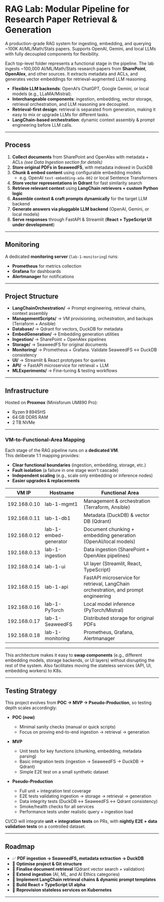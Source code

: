 # RAG Lab: Modular Pipeline for Research Paper Retrieval & Generation  

A production-grade RAG system for ingesting, embedding, and querying ~100K AI/ML/Math/Stats papers. Supports OpenAI, Gemini, and local LLMs with fully decoupled components for flexibility.  

Each top-level folder represents a functional stage in the pipeline. The lab ingests ~100,000 AI/ML/Math/Stats research papers from **SharePoint**, **OpenAlex**, and other sources. It extracts metadata and ACLs, and generates vector embeddings for retrieval-augmented LLM reasoning.  

- **Flexible LLM backends**: OpenAI’s ChatGPT, Google Gemini, or local models (e.g., LLaMA/Mistral).  
- **Interchangeable components**: ingestion, embedding, vector storage, retrieval orchestration, and LLM reasoning are decoupled.  
- **Retrieval-first design**: retrieval is separated from generation, making it easy to mix or upgrade LLMs for different tasks.  
- **LangChain-based orchestration**: dynamic context assembly & prompt engineering before LLM calls.  

---

## Process  

1. **Collect documents** from SharePoint and OpenAlex with metadata + ACLs *(see Data Ingestion section for details)*  
2. **Store original PDFs in SeaweedFS**, with metadata indexed in DuckDB  
3. **Chunk & embed content** using configurable embedding models  
   - e.g. OpenAI `text-embedding-ada-002` or local Sentence Transformers  
4. **Store vector representations in Qdrant** for fast similarity search  
5. **Retrieve relevant context** using **LangChain retrievers + custom Python logic**  
6. **Assemble context & craft prompts dynamically** for the target LLM backend  
7. **Generate answers via pluggable LLM backend** (OpenAI, Gemini, or local models)  
8. **Serve responses** through FastAPI & Streamlit (**React + TypeScript UI under development**)  

---

## Monitoring  

A dedicated **monitoring server** (`lab-1-monitoring`) runs:  
- **Prometheus** for metrics collection  
- **Grafana** for dashboards  
- **Alertmanager** for notifications  

---

## Project Structure  

- **LangChainOrchestration/** → Prompt engineering, retrieval chains, context assembly  
- **ManagementScripts/** → VM provisioning, orchestration, and backups (Terraform + Ansible)  
- **Database/** → Qdrant for vectors, DuckDB for metadata  
- **EmbedGeneration/** → Embedding generation utilities  
- **Ingestion/** → SharePoint + OpenAlex pipelines  
- **Storage/** → SeaweedFS for original documents  
- **Monitoring/** → Prometheus + Grafana. Validate SeaweedFS ↔ DuckDB consistency  
- **UI/** → Streamlit & React prototypes for queries  
- **API/** → FastAPI microservice for retrieval + LLM  
- **MLExperiments/** → Fine-tuning & testing workflows  

---

## Infrastructure  

Hosted on **Proxmox** (Minisforum UM890 Pro):  
- Ryzen 9 8945HS  
- 64 GB DDR5 RAM  
- 2 TB NVMe  

---

### VM-to-Functional-Area Mapping  

Each stage of the RAG pipeline runs on a **dedicated VM**.  
This deliberate 1:1 mapping provides:  
- **Clear functional boundaries** (ingestion, embedding, storage, etc.)  
- **Fault isolation** (a failure in one stage won’t cascade)  
- **Independent scaling** (e.g., scale only embedding or inference nodes)  
- **Easier upgrades & replacements**  

| VM IP         | Hostname            | Functional Area             |
|---------------|--------------------|-----------------------------|
| 192.168.0.10  | lab-1-mgmt1        | Management & orchestration (Terraform, Ansible) |
| 192.168.0.11  | lab-1-db1          | Metadata (DuckDB) & vector DB (Qdrant) |
| 192.168.0.12  | lab-1-embed-generator | Document chunking + embedding generation (OpenAI/local models) |
| 192.168.0.13  | lab-1-ingestion    | Data ingestion (SharePoint + OpenAlex pipelines) |
| 192.168.0.14  | lab-1-ui           | UI layer (Streamlit, React, TypeScript) |
| 192.168.0.15  | lab-1-api          | FastAPI microservice for retrieval, LangChain orchestration, and prompt engineering  |
| 192.168.0.16  | lab-1-PyTorch      | Local model inference (PyTorch/Mistral) |
| 192.168.0.17  | lab-1-SeaweedFS    | Distributed storage for original PDFs |
| 192.168.0.18  | lab-1-monitoring   | Prometheus, Grafana, Alertmanager |

---

This architecture makes it easy to **swap components** (e.g., different embedding models, storage backends, or UI layers) without disrupting the rest of the system. Also facilitates moving the stateless services (API, UI, embedding workers) to K8s.

---
## Testing Strategy  

This project evolves from **POC → MVP → Pseudo-Production**, so testing depth scales accordingly:  

- **POC (now)**  
  - Minimal sanity checks (manual or quick scripts)  
  - Focus on proving end-to-end ingestion → retrieval → generation  

- **MVP**  
  - Unit tests for key functions (chunking, embedding, metadata parsing)  
  - Basic integration tests (ingestion → SeaweedFS → DuckDB → Qdrant)  
  - Simple E2E test on a small synthetic dataset  

- **Pseudo-Production**  
  - Full unit + integration test coverage  
  - E2E tests validating ingestion → storage → retrieval → generation  
  - Data integrity tests (DuckDB ↔ SeaweedFS ↔ Qdrant consistency)  
  - Smoke/health checks for all services  
  - Performance tests under realistic query + ingestion load  

CI/CD will integrate **unit + integration tests** on PRs, with **nightly E2E + data validation tests** on a controlled dataset.  

---

## Roadmap  

- ✅ **PDF ingestion → SeaweedFS, metadata extraction → DuckDB**  
- 🔄 **Optimise project & Git structure** 
- 🔄 **Finalise document retrieval** (Qdrant vector search + validation)  
- 🔄 **Extend ingestion** (AI, ML, and AI Ethics categories)  
- 📝 **Implement LangChain retrieval chains & dynamic prompt templates**  
- 📝 **Build React + TypeScript UI alpha**
- 📝 **Reprovision stateless services on Kubernetes**

---

